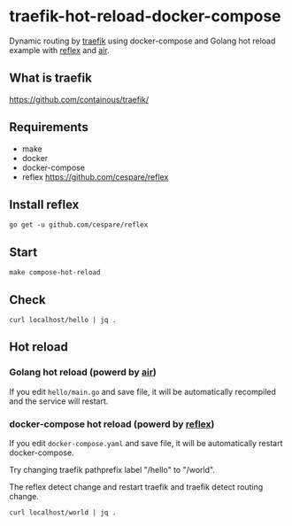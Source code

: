 # traefik-hot-reload-docker-compose

Dynamic routing by [traefik](https://github.com/containous/traefik) using docker-compose and Golang hot reload example with [reflex](https://github.com/cespare/reflex) and [air](https://github.com/cosmtrek/air).

## What is traefik
https://github.com/containous/traefik/

## Requirements

- make
- docker
- docker-compose
- reflex https://github.com/cespare/reflex

## Install reflex

```
go get -u github.com/cespare/reflex
```

## Start

```
make compose-hot-reload
```

## Check

```
curl localhost/hello | jq .
```

## Hot reload

### Golang hot reload (powerd by [air](https://github.com/cosmtrek/air))

If you edit `hello/main.go` and save file, it will be automatically recompiled and the service will restart.

### docker-compose hot reload (powerd by [reflex](https://github.com/cespare/reflex))

If you edit `docker-compose.yaml` and save file, it will be automatically restart docker-compose.

Try changing traefik pathprefix label "/hello" to "/world".

The reflex detect change and restart traefik and traefik detect routing change.

```
curl localhost/world | jq .
```
